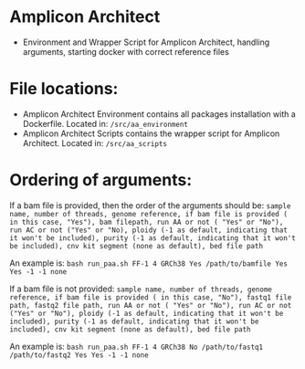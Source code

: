 # Amplicon Architect
- Environment and Wrapper Script for Amplicon Architect, handling arguments, starting docker with correct reference files

# File locations: 
- Amplicon Architect Environment contains all packages installation with a Dockerfile. Located in: ```/src/aa_environment```
- Amplicon Architect Scripts contains the wrapper script for Amplicon Architect. Located in: ```/src/aa_scripts```

# Ordering of arguments: 

If a bam file is provided, then the order of the arguments should be: 
```sample name, number of threads, genome reference, if bam file is provided ( in this case, "Yes"), bam filepath, run AA or not ( "Yes" or "No"), run AC or not ("Yes" or "No), ploidy (-1 as default, indicating that it won't be included), purity (-1 as default, indicating that it won't be included), cnv kit segment (none as default), bed file path```

An example is: 
```bash run_paa.sh FF-1 4 GRCh38 Yes /path/to/bamfile Yes Yes -1 -1 none```

If a bam file is not provided: 
```sample name, number of threads, genome reference, if bam file is provided ( in this case, "No"), fastq1 file path, fastq2 file path, run AA or not ( "Yes" or "No"), run AC or not ("Yes" or "No"), ploidy (-1 as default, indicating that it won't be included), purity (-1 as default, indicating that it won't be included), cnv kit segment (none as default), bed file path```

An example is: 
```bash run_paa.sh FF-1 4 GRCh38 No /path/to/fastq1 /path/to/fastq2 Yes Yes -1 -1 none```
